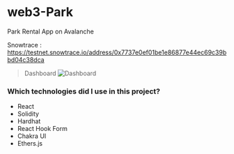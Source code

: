 # web3-Park
Park Rental App on Avalanche 



Snowtrace : https://testnet.snowtrace.io/address/0x7737e0ef01be1e86877e44ec69c39bbd04c38dca

> Dashboard
![Dashboard](https://i.ibb.co/q9FrR7n/Ekran-Resmi-2022-08-11-13-11-18.png)


### Which technologies did I use in this project?

* React
* Solidity
* Hardhat
* React Hook Form
* Chakra UI
* Ethers.js



